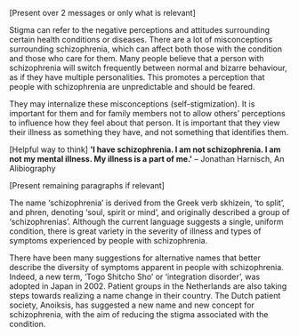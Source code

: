 [Present over 2 messages or only what is relevant]

Stigma can refer to the negative perceptions and attitudes surrounding certain
health conditions or diseases. There are a lot of misconceptions surrounding
schizophrenia, which can affect both those with the condition and those who care
for them. Many people believe that a person with schizophrenia will switch
frequently between normal and bizarre behaviour, as if they have multiple
personalities. This promotes a perception that people with schizophrenia are
unpredictable and should be feared.

They may internalize these misconceptions (self-stigmization). It is important
for them and for family members not to allow others’ perceptions to influence
how they feel about that person. It is important that they view their illness as
something they have, and not something that identifies them.

[Helpful way to think] **'I have schizophrenia. I am not schizophrenia. I am not
my mental illness. My illness is a part of me.'** – Jonathan Harnisch, An
Alibiography

[Present remaining paragraphs if relevant]

The name ‘schizophrenia’ is derived from the Greek verb skhizein, ‘to split’,
and phren, denoting ‘soul, spirit or mind’, and originally described a group of
‘schizophrenias’. Although the current language suggests a single, uniform
condition, there is great variety in the severity of illness and types of
symptoms experienced by people with schizophrenia.

There have been many suggestions for alternative names that better describe the
diversity of symptoms apparent in people with schizophrenia. Indeed, a new term,
‘Togo Shitcho Sho’ or ‘integration disorder’, was adopted in Japan in 2002.
Patient groups in the Netherlands are also taking steps towards realizing a name
change in their country. The Dutch patient society, Anoiksis, has suggested a
new name and new concept for schizophrenia, with the aim of reducing the stigma
associated with the condition.